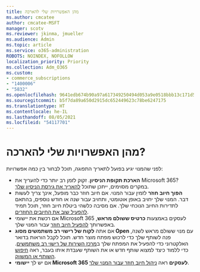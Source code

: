 ```yaml
---
title: מהן האפשרויות שלי להארכה
ms.author: cmcatee
author: cmcatee-MSFT
manager: scotv
ms.reviewer: jkinma, jmueller
ms.audience: Admin
ms.topic: article
ms.service: o365-administration
ROBOTS: NOINDEX, NOFOLLOW
localization_priority: Priority
ms.collection: Adm_O365
ms.custom:
- commerce_subscriptions
- "1400006"
- "5832"
ms.openlocfilehash: 9641edb674b90a97a617349250494d053a9e0518bbb13c171d5f164a117abf3d
ms.sourcegitcommit: b5f7da89a650d2915dc652449623c78be6247175
ms.translationtype: HT
ms.contentlocale: he-IL
ms.lasthandoff: 08/05/2021
ms.locfileid: "54117701"
---
```

# <a name="what-are-my-options-to-extend"></a>מהן האפשרויות שלי להארכה?

לפני שהמנוי יגיע בפועל לתאריך התפוגה, תוכל לבחור בין כמה אפשרויות:

- **הארכת תקופת הניסיון**.  זקוק לזמן רב יותר כדי להעריך את Microsoft 365? במקרים מסוימים, ייתכן שתוכל  [להאריך את גירסת הניסיון שלך](https://docs.microsoft.com/microsoft-365/commerce/extend-your-trial).  
- **הפוך חיוב חוזר** לזמין עבור המנוי. אם חיוב חוזר כבר מופעל, אינך צריך לעשות דבר. המנוי שלך יחויב באופן אוטומטי, ותחויב עבור שנה או חודש נוספים, בהתאם לתדירות החיוב הנוכחי שלך. אם מסיבה כלשהי ביטלת חיוב חוזר, תוכל תמיד  [להפעיל שוב את החיובים החוזרים](https://docs.microsoft.com/microsoft-365/commerce/subscriptions/renew-your-subscription).
- אם רכשת את יישומי Microsoft 365 לעסקים באמצעות **כרטיס ששולם מראש**, באפשרותך [להפעיל חיוב חוזר](https://docs.microsoft.com/microsoft-365/commerce/subscriptions/renew-your-subscription) עבור המנוי שלך.
- אם אתה  **לקוח של רישוי רב משתמשים מסוג Open**  עם מנוי ששולם מראש לשנה, פנה לשותף שלך כדי לרכוש מפתח מוצר חדש. תוכל לקבל הוראות בדואר האלקטרוני כדי להפעיל את המפתח שלך ב[מרכז השירות של רישוי רב משתמשים](https://go.microsoft.com/fwlink/p/?LinkID=282016). כדי ללמוד כיצד למצוא שותף חדש או את השותף שעבדת איתו בעבר, ראה  [חיפוש השותף או המשווק](https://docs.microsoft.com/microsoft-365/admin/manage/find-your-partner-or-reseller).
- אם יש לך  **יישומי Microsoft 365 לעסקים** ראה  [ניהול חיוב חוזר עבור המנוי שלך](https://docs.microsoft.com/microsoft-365/commerce/subscriptions/renew-your-subscription).
